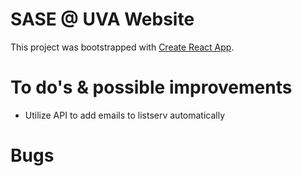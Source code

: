 # SASE @ UVA Website

This project was bootstrapped with [Create React App](https://github.com/facebook/create-react-app).

# To do's & possible improvements

- Utilize API to add emails to listserv automatically

# Bugs

